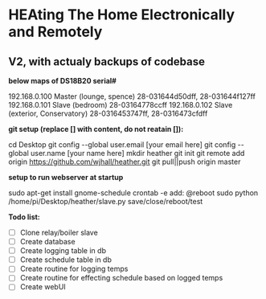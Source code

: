 # HEAting The Home Electronically and Remotely

## V2, with actualy backups of codebase

**below maps of DS18B20 serial#**

192.168.0.100 Master (lounge, spence) 28-031644d50dff, 28-031644f127ff
192.168.0.101 Slave (bedroom) 28-03164778ccff
192.168.0.102 Slave (exterior, Conservatory) 28-0316453747ff, 28-0316473cfdff

**git setup (replace [] with content, do not reatain []):**

cd Desktop
git config --global user.email [your email here]
git config --global user.name [your name here]
mkdir heather
git init
git remote add origin https://github.com/wjhall/heather.git
git pull||push origin master

**setup to run webserver at startup**

sudo apt-get install gnome-schedule
crontab -e
add:
@reboot sudo python /home/pi/Desktop/heather/slave.py
save/close/reboot/test

**Todo list:**

- [ ] Clone relay/boiler slave
- [ ] Create database
- [ ] Create logging table in db
- [ ] Create schedule table in db
- [ ] Create routine for logging temps
- [ ] Create routine for effecting schedule based on logged temps
- [ ] Create webUI
